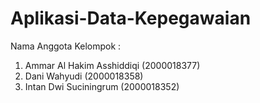 # Aplikasi-Data-Kepegawaian

Nama Anggota Kelompok :
1. Ammar Al Hakim Asshiddiqi (2000018377)
2. Dani Wahyudi (2000018358)
3. Intan Dwi Suciningrum (2000018352)

